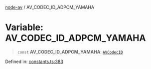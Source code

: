 [node-av](../globals.md) / AV\_CODEC\_ID\_ADPCM\_YAMAHA

# Variable: AV\_CODEC\_ID\_ADPCM\_YAMAHA

> `const` **AV\_CODEC\_ID\_ADPCM\_YAMAHA**: [`AVCodecID`](../type-aliases/AVCodecID.md)

Defined in: [constants.ts:383](https://github.com/seydx/av/blob/f8631fc881b394300b1479f511d55cf1c370a87f/src/constants/constants.ts#L383)
